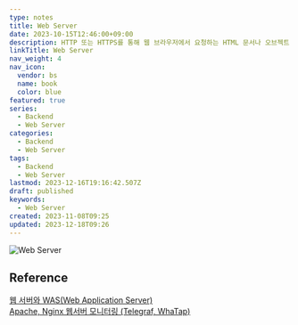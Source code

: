 ```yaml
---
type: notes
title: Web Server
date: 2023-10-15T12:46:00+09:00
description: HTTP 또는 HTTPS를 통해 웹 브라우저에서 요청하는 HTML 문서나 오브젝트(이미지 파일 등)을 전송해주는 서비스 프로그램
linkTitle: Web Server
nav_weight: 4
nav_icon:
  vendor: bs
  name: book
  color: blue
featured: true
series:
  - Backend
  - Web Server
categories:
  - Backend
  - Web Server
tags:
  - Backend
  - Web Server
lastmod: 2023-12-16T19:16:42.507Z
draft: published
keywords:
  - Web Server
created: 2023-11-08T09:25
updated: 2023-12-18T09:26
---
```


![Web Server](/backend/web-server.webp#center "https://www.exabytes.my/blog/web-server-vs-application-server/")

## Reference

[웹 서버와 WAS(Web Application Server)](https://yozm.wishket.com/magazine/detail/1780/)  
[Apache, Nginx 웹서버 모니터링 (Telegraf, WhaTap)](https://www.whatap.io/ko/blog/43/index.html)
